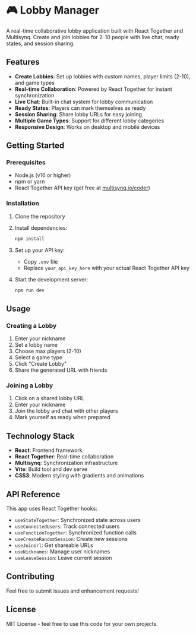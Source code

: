 # 🎮 Lobby Manager

A real-time collaborative lobby application built with React Together and Multisynq. Create and join lobbies for 2-10 people with live chat, ready states, and session sharing.

## Features

- **Create Lobbies**: Set up lobbies with custom names, player limits (2-10), and game types
- **Real-time Collaboration**: Powered by React Together for instant synchronization
- **Live Chat**: Built-in chat system for lobby communication
- **Ready States**: Players can mark themselves as ready
- **Session Sharing**: Share lobby URLs for easy joining
- **Multiple Game Types**: Support for different lobby categories
- **Responsive Design**: Works on desktop and mobile devices

## Getting Started

### Prerequisites

- Node.js (v16 or higher)
- npm or yarn
- React Together API key (get free at [multisynq.io/coder](https://multisynq.io/coder))

### Installation

1. Clone the repository
2. Install dependencies:
   ```bash
   npm install
   ```

3. Set up your API key:
   - Copy `.env` file
   - Replace `your_api_key_here` with your actual React Together API key

4. Start the development server:
   ```bash
   npm run dev
   ```

## Usage

### Creating a Lobby

1. Enter your nickname
2. Set a lobby name
3. Choose max players (2-10)
4. Select a game type
5. Click "Create Lobby"
6. Share the generated URL with friends

### Joining a Lobby

1. Click on a shared lobby URL
2. Enter your nickname
3. Join the lobby and chat with other players
4. Mark yourself as ready when prepared

## Technology Stack

- **React**: Frontend framework
- **React Together**: Real-time collaboration
- **Multisynq**: Synchronization infrastructure
- **Vite**: Build tool and dev serve
- **CSS3**: Modern styling with gradients and animations

## API Reference

This app uses React Together hooks:

- `useStateTogether`: Synchronized state across users
- `useConnectedUsers`: Track connected users
- `useFunctionTogether`: Synchronized function calls
- `useCreateRandomSession`: Create new sessions
- `useJoinUrl`: Get shareable URLs
- `useNicknames`: Manage user nicknames
- `useLeaveSession`: Leave current session

## Contributing

Feel free to submit issues and enhancement requests!

## License

MIT License - feel free to use this code for your own projects.
